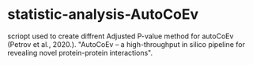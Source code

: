 # statistic-analysis-AutoCoEv
scriopt used to create diffrent Adjusted P-value method for autoCoEv (Petrov et al., 2020.). "AutoCoEv – a high-throughput in silico pipeline for revealing novel protein-protein interactions". 